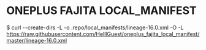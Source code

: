 ONEPLUS FAJITA LOCAL_MANIFEST
===========================

$ curl --create-dirs -L -o .repo/local_manifests/lineage-16.0.xml -O -L https://raw.githubusercontent.com/HelllGuest/oneplus_fajita_local_manifest/master/lineage-16.0.xml
